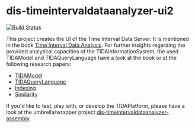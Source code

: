 # dis-timeintervaldataanalyzer-ui2
[![Build Status](https://travis-ci.org/pmeisen/dis-timeintervaldataanalyzer-ui2.svg?branch=master)](https://travis-ci.org/pmeisen/dis-timeintervaldataanalyzer-ui2)

This project creates the UI of the Time Interval Data Server. It is mentioned in the book [Time Interval Data Analysis](https://www.amazon.com/Analyzing-Time-Interval-Data-Introducing/dp/3658157275).
For further insights regarding the provided analytical capacities of the TIDAInformationSystem, the used TIDAModel and TIDAQueryLanguage have a look at the book or at the following research papers:

- [TIDAModel](https://www.researchgate.net/publication/266733554_Modeling_and_Processing_of_Time_Interval_Data_for_Data-Driven_Decision_Support)
- [TIDAQueryLanguage](https://www.researchgate.net/publication/275828232_TIDAQL_A_Query_Language_enabling_On-line_Analytical_Processing_of_Time_Interval_Data)
- [Indexing](https://www.researchgate.net/publication/274897254_Bitmap-Based_On-Line_Analytical_Processing_of_Time_Interval_Data)
- [Similarity](https://www.researchgate.net/publication/283712168_Similarity_Search_of_Bounded_TIDASETs_within_Large_Time_Interval_Databases)

If you'd like to test, play with, or develop the TIDAPlatform, please have a look at the umbrella/wrapper project [dis-timeintervaldataanalyzer-assembly](https://github.com/pmeisen/dis-timeintervaldataanalyzer-assembly).